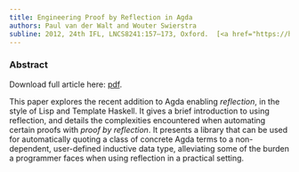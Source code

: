 ```yaml
---
title: Engineering Proof by Reflection in Agda
authors: Paul van der Walt and Wouter Swierstra
subline: 2012, 24th IFL, LNCS8241:157–173, Oxford.  [<a href="https://hal.inria.fr/hal-00987610">pdf</a>] [<a href="https://github.com/toothbrush/reflection-proofs">code</a>]
---
```


### Abstract

Download full article here: [pdf](https://hal.inria.fr/hal-00987610).

This paper explores the recent addition to Agda enabling _reflection_,
in the style of Lisp and Template Haskell.  It gives a brief
introduction to using reflection, and details the complexities
encountered when automating certain proofs with _proof by reflection_.
It presents a library that can be used for automatically quoting a
class of concrete Agda terms to a non-dependent, user-defined inductive
data type, alleviating some of the burden a programmer faces when using
reflection in a practical setting.
